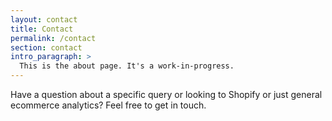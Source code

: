 ```yaml
---
layout: contact
title: Contact
permalink: /contact
section: contact
intro_paragraph: >
  This is the about page. It's a work-in-progress.
---
```


Have a question about a specific query or looking to Shopify or just general ecommerce analytics? Feel free to get in touch.

